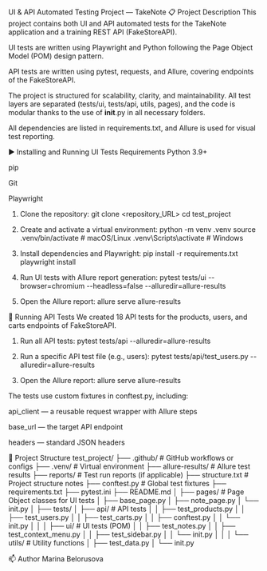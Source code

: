 
UI & API Automated Testing Project — TakeNote
📋 Project Description
This project contains both UI and API automated tests for the TakeNote application and a training REST API (FakeStoreAPI).

UI tests are written using Playwright and Python following the Page Object Model (POM) design pattern.

API tests are written using pytest, requests, and Allure, covering endpoints of the FakeStoreAPI.

The project is structured for scalability, clarity, and maintainability. All test layers are separated (tests/ui, tests/api, utils, pages), and the code is modular thanks to the use of __init__.py in all necessary folders.

All dependencies are listed in requirements.txt, and Allure is used for visual test reporting.

▶️ Installing and Running UI Tests
Requirements
Python 3.9+

pip

Git

Playwright

1. Clone the repository:
git clone <repository_URL>
cd test_project

2. Create and activate a virtual environment:
python -m venv .venv
source .venv/bin/activate # macOS/Linux
.venv\Scripts\activate # Windows

3. Install dependencies and Playwright:
pip install -r requirements.txt
playwright install

4. Run UI tests with Allure report generation:
pytest tests/ui --browser=chromium --headless=false --alluredir=allure-results

5. Open the Allure report:
allure serve allure-results

🧪 Running API Tests
We created 18 API tests for the products, users, and carts endpoints of FakeStoreAPI.

1. Run all API tests:
pytest tests/api --alluredir=allure-results

2. Run a specific API test file (e.g., users):
pytest tests/api/test_users.py --alluredir=allure-results

3. Open the Allure report:
allure serve allure-results

The tests use custom fixtures in conftest.py, including:

api_client — a reusable request wrapper with Allure steps

base_url — the target API endpoint

headers — standard JSON headers

📂 Project Structure
test_project/
├── .github/ # GitHub workflows or configs
├── .venv/ # Virtual environment
├── allure-results/ # Allure test results
├── reports/ # Test run reports (if applicable)
├── structure.txt # Project structure notes
├── conftest.py # Global test fixtures
├── requirements.txt
├── pytest.ini
├── README.md
│
├── pages/ # Page Object classes for UI tests
│ ├── base_page.py
│ ├── note_page.py
│ └── init.py
│
├── tests/
│ ├── api/ # API tests
│ │ ├── test_products.py
│ │ ├── test_users.py
│ │ ├── test_carts.py
│ │ ├── conftest.py
│ │ └── init.py
│ │
│ ├── ui/ # UI tests (POM)
│ │ ├── test_notes.py
│ │ ├── test_context_menu.py
│ │ ├── test_sidebar.py
│ │ └── init.py
│ │
│ └── utils/ # Utility functions
│ ├── test_data.py
│ └── init.py

📫 Author
Marina Belorusova

